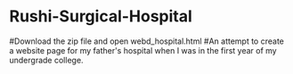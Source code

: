 # Rushi-Surgical-Hospital

#Download the zip file and open webd_hospital.html
#An attempt to create a website page for my father's hospital when I was in the first year of my undergrade college.
